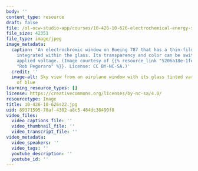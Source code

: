 ```yaml
---
body: ''
content_type: resource
draft: false
file: /ol-ocw-studio-app/courses/10-426-10-626-electrochemical-energy-systems-spring-2022/10-426-10-626s22.jpg
file_size: 42351
file_type: image/jpeg
image_metadata:
  caption: 'An electrochromic window on Boeing 787 that has a thin-film Li-ion battery
    integrated within the glass. Its transparency and color can be switched with an
    applied voltage. (Image courtesy of {{% resource_link "5206a18e-1fe3-45f0-be5f-f29fe5acb417"
    "Rob Pegoraro" %}}. License: CC BY-NC-SA.)'
  credit: ''
  image-alt: Sky view from an airplane window with its glass tinted various shades
    of blue
learning_resource_types: []
license: https://creativecommons.org/licenses/by-nc-sa/4.0/
resourcetype: Image
title: 10-426-10-626s22.jpg
uid: 89371595-78af-4302-a8c5-484dc38490f8
video_files:
  video_captions_file: ''
  video_thumbnail_file: ''
  video_transcript_file: ''
video_metadata:
  video_speakers: ''
  video_tags: ''
  youtube_description: ''
  youtube_id: ''
---
```

